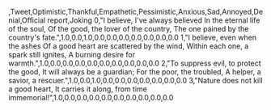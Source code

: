 ,Tweet,Optimistic,Thankful,Empathetic,Pessimistic,Anxious,Sad,Annoyed,Denial,Official report,Joking
0,"I believe, I've always believed In the eternal life of the soul, Of the good, the lover of the country, The one pained by the country's fate.",1.0,0.0,1.0,0.0,0.0,0.0,0.0,0.0,0.0,0.0
1,"I believe, even when the ashes Of a good heart are scattered by the wind, Within each one, a spark still ignites, A burning desire for warmth.",1.0,0.0,0.0,0.0,0.0,0.0,0.0,0.0,0.0,0.0
2,"To suppress evil, to protect the good, It will always be a guardian; For the poor, the troubled, A helper, a savior, a rescuer.",1.0,0.0,1.0,0.0,0.0,0.0,0.0,0.0,0.0,0.0
3,"Nature does not kill a good heart, It carries it along, from time immemorial!",1.0,0.0,0.0,0.0,0.0,0.0,0.0,0.0,0.0,0.0
